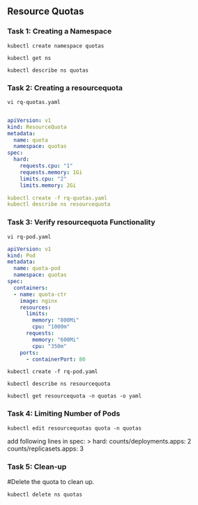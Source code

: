 ## Resource Quotas

### Task 1: Creating a Namespace
```
kubectl create namespace quotas
```
```
kubectl get ns
```
```
kubectl describe ns quotas
```


### Task 2: Creating a resourcequota
```
vi rq-quotas.yaml
```
```yaml

apiVersion: v1
kind: ResourceQuota
metadata:
  name: quota
  namespace: quotas
spec:
  hard:
    requests.cpu: "1"
    requests.memory: 1Gi
    limits.cpu: "2"
    limits.memory: 2Gi

kubectl create -f rq-quotas.yaml
kubectl describe ns resourcequota
```


### Task 3: Verify resourcequota Functionality
```
vi rq-pod.yaml
```
```yaml
apiVersion: v1
kind: Pod
metadata:
  name: quota-pod
  namespace: quotas
spec:
  containers:
  - name: quota-ctr
    image: nginx
    resources:
      limits:
        memory: "800Mi"
        cpu: "1000m"
      requests:
        memory: "600Mi"
        cpu: "350m"
    ports:
      - containerPort: 80
```
```	  
kubectl create -f rq-pod.yaml
```
```
kubectl describe ns resourcequota
```
```
kubectl get resourcequota -n quotas -o yaml
```

### Task 4: Limiting Number of Pods
```
kubectl edit resourcequotas quota -n quotas
```
add following lines in spec: > hard:
counts/deployments.apps: 2
counts/replicasets.apps: 3


### Task 5: Clean-up

#Delete the quota to clean up.
```
kubectl delete ns quotas
```
